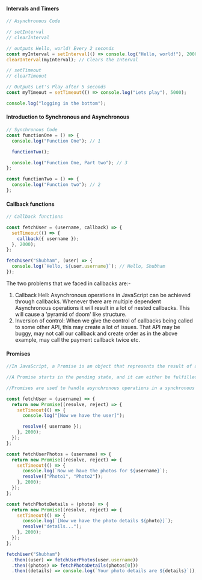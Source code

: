 #### Intervals and Timers

```js
// Asynchronous Code

// setInterval
// clearInterval

// outputs Hello, world! Every 2 seconds
const myInterval = setInterval(() => console.log("Hello, world!"), 2000);
clearInterval(myInterval); // Clears the Interval

// setTimeout
// clearTimeout

// Outputs Let's Play after 5 seconds
const myTimeout = setTimeout(() => console.log("Lets play"), 5000);

console.log("logging in the bottom");
```

#### Introduction to Synchronous and Asynchronous

```js
// Synchronous Code
const functionOne = () => {
  console.log("Function One"); // 1

  functionTwo();

  console.log("Function One, Part two"); // 3
};

const functionTwo = () => {
  console.log("Function two"); // 2
};
```

#### Callback functions

```js
// Callback functions

const fetchUser = (username, callback) => {
  setTimeout(() => {
    callback({ username });
  }, 2000);
};

fetchUser("Shubham", (user) => {
  console.log(`Hello, ${user.username}`); // Hello, Shubham
});
```

The two problems that we faced in callbacks are:-

1. Callback Hell: Asynchronous operations in JavaScript can be achieved through callbacks. Whenever there are multiple dependent Asynchronous operations it will result in a lot of nested callbacks. This will cause a 'pyramid of doom' like structure.
2. Inversion of control: When we give the control of callbacks being called to some other API, this may create a lot of issues. That API may be buggy, may not call our callback and create order as in the above example, may call the payment callback twice etc.

#### Promises

```js
//In JavaScript, a Promise is an object that represents the result of an asynchronous //operation. A Promise can be in one of three states: pending, fulfilled, or rejected.

//A Promise starts in the pending state, and it can either be fulfilled with a value or //rejected with a reason (error). Once a Promise is fulfilled or rejected, it is considered //settled, and it cannot be changed anymore.

//Promises are used to handle asynchronous operations in a synchronous manner, making it //easier to write and reason about async code. Instead of using callback functions, you can //use the then and catch methods on a Promise to specify what should happen when the Promise //is fulfilled or rejected.

const fetchUser = (username) => {
  return new Promise((resolve, reject) => {
    setTimeout(() => {
      console.log("[Now we have the user]");

      resolve({ username });
    }, 2000);
  });
};

const fetchUserPhotos = (username) => {
  return new Promise((resolve, reject) => {
    setTimeout(() => {
      console.log(`Now we have the photos for ${username}`);
      resolve(["Photo1", "Photo2"]);
    }, 2000);
  });
};

const fetchPhotoDetails = (photo) => {
  return new Promise((resolve, reject) => {
    setTimeout(() => {
      console.log(`[Now we have the photo details ${photo}]`);
      resolve("details...");
    }, 2000);
  });
};

fetchUser("Shubham")
  .then((user) => fetchUserPhotos(user.username))
  .then((photos) => fetchPhotoDetails(photos[0]))
  .then((details) => console.log(`Your photo details are ${details}`));
```

